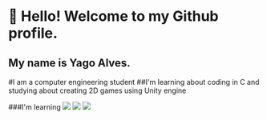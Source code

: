 # 👋 Hello! Welcome to my Github profile.
## My name is Yago Alves.

#I am a computer engineering student
##I'm learning about coding in C and studying about creating 2D games using Unity engine

###I'm learning
<img src="https://cdn.jsdelivr.net/gh/devicons/devicon@latest/icons/c/c-original.svg" /> 
            <img src="https://cdn.jsdelivr.net/gh/devicons/devicon@latest/icons/javascript/javascript-original.svg" /> 
            <img src="https://cdn.jsdelivr.net/gh/devicons/devicon@latest/icons/unity/unity-original-wordmark.svg" />
          

